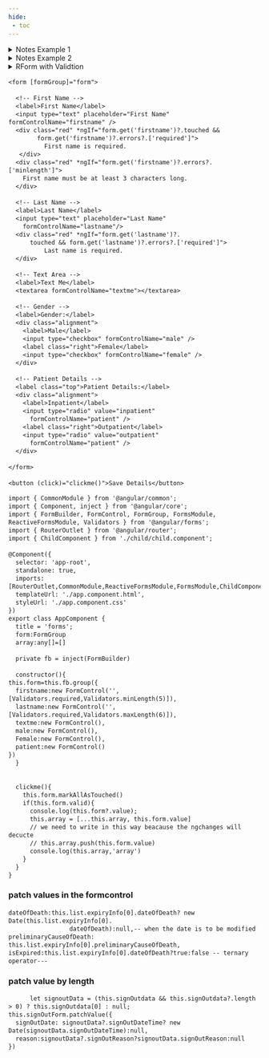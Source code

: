 ```yaml
---
hide:
 - toc
---
```



<details>
  <summary>Notes Example 1</summary>
  <img src="images/patch.jpg" alt="Output image" style="max-width: 100%; height: auto;" />
</details>
<details>
  <summary>Notes Example 2</summary>
  <img src="images/PatchWithPost.jpg" alt="Output image" style="max-width: 100%; height: auto;" />
</details>

<details>
  <summary>RForm with Validtion</summary>
  <img src="images/reactiveform&validatioon.jpg" alt="Output image" style="max-width: 100%; height: auto;" />
</details>

```title="html.file"
<form [formGroup]="form">

  <!-- First Name -->
  <label>First Name</label>
  <input type="text" placeholder="First Name" formControlName="firstname" />
  <div class="red" *ngIf="form.get('firstname')?.touched && 
        form.get('firstname')?.errors?.['required']">
          First name is required.
   </div>
  <div class="red" *ngIf="form.get('firstname')?.errors?.['minlength']">
    First name must be at least 3 characters long.
  </div>

  <!-- Last Name -->
  <label>Last Name</label>
  <input type="text" placeholder="Last Name"
    formControlName="lastname"/>
  <div class="red" *ngIf="form.get('lastname')?.
      touched && form.get('lastname')?.errors?.['required']">
          Last name is required.
  </div>

  <!-- Text Area -->
  <label>Text Me</label>
  <textarea formControlName="textme"></textarea>

  <!-- Gender -->
  <label>Gender:</label>
  <div class="alignment">
    <label>Male</label>
    <input type="checkbox" formControlName="male" />
    <label class="right">Female</label>
    <input type="checkbox" formControlName="female" />
  </div>

  <!-- Patient Details -->
  <label class="top">Patient Details:</label>
  <div class="alignment">
    <label>Inpatient</label>
    <input type="radio" value="inpatient"
      formControlName="patient" />
    <label class="right">Outpatient</label>
    <input type="radio" value="outpatient"
      formControlName="patient" />
  </div>

</form>

<button (click)="clickme()">Save Details</button>

```

```title="ts.file"
import { CommonModule } from '@angular/common';
import { Component, inject } from '@angular/core';
import { FormBuilder, FormControl, FormGroup, FormsModule, ReactiveFormsModule, Validators } from '@angular/forms';
import { RouterOutlet } from '@angular/router';
import { ChildComponent } from './child/child.component';

@Component({
  selector: 'app-root',
  standalone: true,
  imports: [RouterOutlet,CommonModule,ReactiveFormsModule,FormsModule,ChildComponent],
  templateUrl: './app.component.html',
  styleUrl: './app.component.css'
})
export class AppComponent {
  title = 'forms';
  form:FormGroup
  array:any[]=[]

  private fb = inject(FormBuilder)

  constructor(){
this.form=this.fb.group({
  firstname:new FormControl('',[Validators.required,Validators.minLength(5)]),
  lastname:new FormControl('',[Validators.required,Validators.maxLength(6)]),
  textme:new FormControl(),
  male:new FormControl(),
  Female:new FormControl(),
  patient:new FormControl()
})
  }


  clickme(){
    this.form.markAllAsTouched()
    if(this.form.valid){
      console.log(this.form?.value);
      this.array = [...this.array, this.form.value]  
      // we need to write in this way beacause the ngchanges will decucte 
      // this.array.push(this.form.value)
      console.log(this.array,'array')
    }
  }
}
```
### patch values in the formcontrol

```title="patch.value"
dateOfDeath:this.list.expiryInfo[0].dateOfDeath? new Date(this.list.expiryInfo[0].
                 dateOfDeath):null,-- when the date is to be modified 
preliminaryCauseOfDeath:   this.list.expiryInfo[0].preliminaryCauseOfDeath,
isExpired:this.list.expiryInfo[0].dateOfDeath?true:false -- ternary operator---  
```
### patch value by length

```title="pathvalue"
      let signoutData = (this.signOutdata && this.signOutdata?.length > 0) ? this.signOutdata[0] : null;
this.signOutForm.patchValue({
  signOutDate: signoutData?.signOutDateTime? new Date(signoutData.signOutDateTime):null,
  reason:signoutData?.signOutReason?signoutData.signOutReason:null
})
```